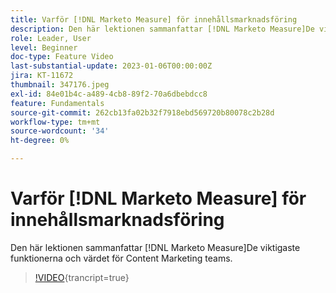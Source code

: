 ```yaml
---
title: Varför [!DNL Marketo Measure] för innehållsmarknadsföring
description: Den här lektionen sammanfattar [!DNL Marketo Measure]De viktigaste funktionerna och värdet för Content Marketing teams.
role: Leader, User
level: Beginner
doc-type: Feature Video
last-substantial-update: 2023-01-06T00:00:00Z
jira: KT-11672
thumbnail: 347176.jpeg
exl-id: 84e01b4c-a489-4cb8-89f2-70a6dbebdcc8
feature: Fundamentals
source-git-commit: 262cb13fa02b32f7918ebd569720b80078c2b28d
workflow-type: tm+mt
source-wordcount: '34'
ht-degree: 0%

---
```


# Varför [!DNL Marketo Measure] för innehållsmarknadsföring

Den här lektionen sammanfattar [!DNL Marketo Measure]De viktigaste funktionerna och värdet för Content Marketing teams.

>[!VIDEO](https://video.tv.adobe.com/v/347176/?learn=on){trancript=true}
